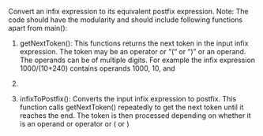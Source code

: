 Convert an infix expression to its equivalent postfix expression.
Note: The code should have the modularity and should include following functions apart from 
main():

1. getNextToken(): This functions returns the next token in the input infix expression. The 
token may be an operator or “(“ or “)” or an operand. The operands can be of multiple 
digits. For example the infix expression 1000/(10+240) contains operands 1000, 10, and 
240.

2. infixToPostfix(): Converts the input infix expression to postfix. This function calls 
getNextToken() repeatedly to get the next token until it reaches the end. The token is 
then processed depending on whether it is an operand or operator or ( or )